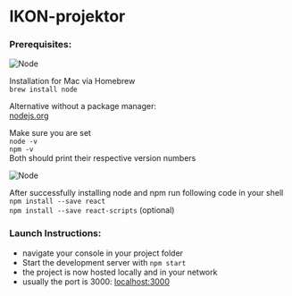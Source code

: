<h1><a id="IKONprojektor_0"></a>IKON-projektor</h1>
<h3><a id="Prerequisites_3"></a>Prerequisites:</h3>
<p><img src="https://ih1.redbubble.net/image.109336634.1604/flat,50x50,075,f.u1.jpg" alt="Node" title="Node"></p>
<p>Installation for Mac via Homebrew<br>
<code>brew install node</code></p>
<p>Alternative without a package manager:<br>
<a href="https://nodejs.org/en/">nodejs.org</a></p>
<p>Make sure you are set<br>
<code>node -v</code><br>
<code>npm -v</code><br>
Both should print their respective version numbers</p>
<p><img src="https://ih1.redbubble.net/image.277330845.6641/flat,50x50,075,f.jpg" alt="Node" title="React"></p>
<p>After successfully installing node and npm run following code in your shell<br>
<code>npm install --save react</code><br>
<code>npm install --save react-scripts</code> (optional)</p>
<h3><a id="Launch_Instructions_27"></a>Launch Instructions:</h3>
<ul>
<li>navigate your console in your project folder</li>
<li>Start the development server with <code>npm start</code></li>
<li>the project is now hosted locally and in your network</li>
<li>usually the port is 3000: <a href="http://localhost:3000/">localhost:3000</a></li>
</ul>